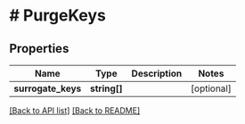 # # PurgeKeys

## Properties

Name | Type | Description | Notes
------------ | ------------- | ------------- | -------------
**surrogate_keys** | **string[]** |  | [optional] 


[[Back to API list]](../../README.md#endpoints) [[Back to README]](../../README.md)
